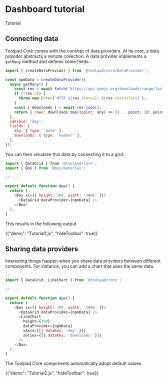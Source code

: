 ---
---

# Dashboard tutorial

<p class="description">Tutorial</p>

## Connecting data

Toolpad Core comes with the concept of data providers. At its core, a data provider abstracts a remote collection. A data provider implements a `getMany` method and defines some fields:

```js
import { createDataProvider } from '@toolpad/core/DataProvider';

const npmData = createDataProvider({
  async getMany() {
    const res = await fetch('https://api.npmjs.org/downloads/range/last-year/react');
    if (!res.ok) {
      throw new Error(`HTTP ${res.status}: ${res.statusText}`);
    }
    const { downloads } = await res.json();
    return { rows: downloads.map((point: any) => ({ ...point, id: point.day })) };
  },
  idField: 'day',
  fields: {
    day: { type: 'date' },
    downloads: { type: 'number' },
  },
});
```

You can then visualize this data by connecting it to a grid:

```js
import { DataGrid } from '@toolpad/core';
import { Box } from '@mui/material';

// ...

export default function App() {
  return (
    <Box sx={{ height: 300, width: '100%' }}>
      <DataGrid dataProvider={npmData} />
    </Box>
  );
}
```

This results in the following output

{{"demo": "Tutorial1.js", "hideToolbar": true}}

## Sharing data providers

Interesting things happen when you share data providers between different components. For instance, you can add a chart that uses the same data.

```js
// ...
import { DataGrid, LineChart } from '@toolpad/core';

// ...

export default function App() {
  return (
    <Box sx={{ height: 300, width: '100%' }}>
      <DataGrid dataProvider={npmData} />
      <LineChart
        height={300}
        dataProvider={npmData}
        xAxis={[{ dataKey: 'day' }]}
        series={[{ dataKey: 'downloads' }]}
      />
    </Box>
  );
}
```

The Toolpad Core components automatically adopt default values

{{"demo": "Tutorial2.js", "hideToolbar": true}}
